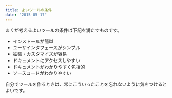 ```yaml
---
title: よいツールの条件
date: "2015-05-17"
---
```


まくが考えるよいツールの条件は下記を満たすものです。

* インストールが簡単
* ユーザインタフェースがシンプル
* 拡張・カスタマイズが容易
* ドキュメントにアクセスしやすい
* ドキュメントがわかりやすく包括的
* ソースコードがわかりやすい

自分でツールを作るときは、常にこういったことを忘れないように気をつけるとよいです。

